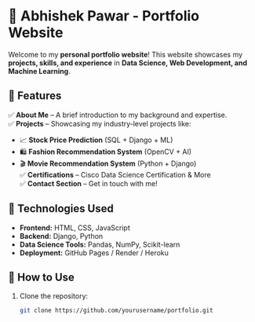 # 🚀 Abhishek Pawar - Portfolio Website  

Welcome to my **personal portfolio website**! This website showcases my **projects, skills, and experience** in **Data Science, Web Development, and Machine Learning**.  

## 🌟 Features  
✅ **About Me** – A brief introduction to my background and expertise.  
✅ **Projects** – Showcasing my industry-level projects like:  
   - 📈 **Stock Price Prediction** (SQL + Django + ML)  
   - 🛍️ **Fashion Recommendation System** (OpenCV + AI)  
   - 🎬 **Movie Recommendation System** (Python + Django)  
✅ **Certifications** – Cisco Data Science Certification & More  
✅ **Contact Section** – Get in touch with me!  

## 🔧 Technologies Used  
- **Frontend:** HTML, CSS, JavaScript  
- **Backend:** Django, Python  
- **Data Science Tools:** Pandas, NumPy, Scikit-learn  
- **Deployment:** GitHub Pages / Render / Heroku  

## 📌 How to Use  
1. Clone the repository:  
   ```bash
   git clone https://github.com/yourusername/portfolio.git
